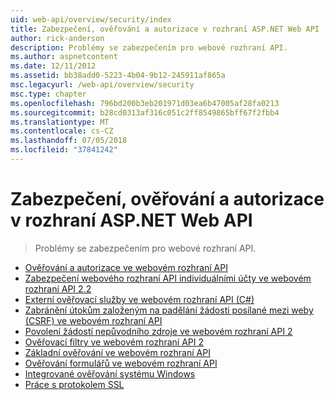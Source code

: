 ```yaml
---
uid: web-api/overview/security/index
title: Zabezpečení, ověřování a autorizace v rozhraní ASP.NET Web API | Dokumentace Microsoftu
author: rick-anderson
description: Problémy se zabezpečením pro webové rozhraní API.
ms.author: aspnetcontent
ms.date: 12/11/2012
ms.assetid: bb38add0-5223-4b04-9b12-245911af865a
msc.legacyurl: /web-api/overview/security
msc.type: chapter
ms.openlocfilehash: 796bd200b3eb201971d03ea6b47005af28fa0213
ms.sourcegitcommit: b28cd0313af316c051c2ff8549865bff67f2fbb4
ms.translationtype: MT
ms.contentlocale: cs-CZ
ms.lasthandoff: 07/05/2018
ms.locfileid: "37841242"
---
```

<a name="security-authentication-and-authorization-in-aspnet-web-api"></a>Zabezpečení, ověřování a autorizace v rozhraní ASP.NET Web API
====================
> Problémy se zabezpečením pro webové rozhraní API.


- [Ověřování a autorizace ve webovém rozhraní API](authentication-and-authorization-in-aspnet-web-api.md)
- [Zabezpečení webového rozhraní API individuálními účty ve webovém rozhraní API 2.2](individual-accounts-in-web-api.md)
- [Externí ověřovací služby ve webovém rozhraní API (C#)](external-authentication-services.md)
- [Zabránění útokům založeným na padělání žádosti posílané mezi weby (CSRF) ve webovém rozhraní API](preventing-cross-site-request-forgery-csrf-attacks.md)
- [Povolení žádostí nepůvodního zdroje ve webovém rozhraní API 2](enabling-cross-origin-requests-in-web-api.md)
- [Ověřovací filtry ve webovém rozhraní API 2](authentication-filters.md)
- [Základní ověřování ve webovém rozhraní API](basic-authentication.md)
- [Ověřování formulářů ve webovém rozhraní API](forms-authentication.md)
- [Integrované ověřování systému Windows](integrated-windows-authentication.md)
- [Práce s protokolem SSL](working-with-ssl-in-web-api.md)
